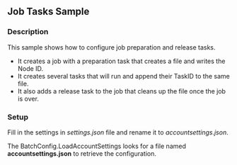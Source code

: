 ## Job Tasks Sample

### Description
This sample shows how to configure job preparation and release tasks.

- It creates a job with a preparation task that creates a file and writes the Node ID.
- It creates several tasks that will run and append their TaskID to the same file.
- It also adds a release task to the job that cleans up the file once the job is over.

### Setup

Fill in the settings in *settings.json* file and rename it to *accountsettings.json*.

The BatchConfig.LoadAccountSettings looks for a file named **accountsettings.json** to retrieve the configuration.